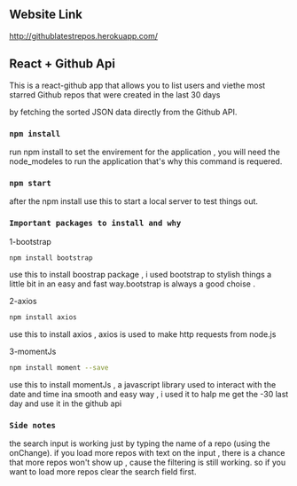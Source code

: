 ## Website Link
http://githublatestrepos.herokuapp.com/

## React + Github Api
This is a react-github app that allows you to list users and viethe most starred Github repos that were created in the last 30 days

by fetching the sorted JSON data directly from the Github API.

### `npm install`

run npm install to set the envirement for the application , you will need the node_modeles to run the application that's why this command is requered.

### `npm start`

after the npm install use this to start a local server to test things out.

### `Important packages to install and why`

1-bootstrap
```bash
npm install bootstrap
```
use this to install boostrap package , i used bootstrap to stylish things a little bit in an easy and fast way.bootstrap is always a good choise .


2-axios
```bash
npm install axios
```
use this to install axios , axios is used to make http requests from node.js 

3-momentJs
```bash
npm install moment --save
```
use this to install momentJs , a javascript library used to interact with the date and time ina smooth and easy way , i used it to halp me get the -30 last day and use it in the github api 

### `Side notes`

the search input is working just by typing the name of a repo (using the onChange).
if you load more repos with text on the input , there is a chance that more repos won't show up , cause the filtering is still working.
so if you want to load more repos clear the search field first.
